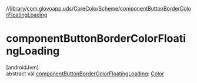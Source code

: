 //[library](../../../index.md)/[com.glovoapp.uds](../index.md)/[CoreColorScheme](index.md)/[componentButtonBorderColorFloatingLoading](component-button-border-color-floating-loading.md)

# componentButtonBorderColorFloatingLoading

[androidJvm]\
abstract val [componentButtonBorderColorFloatingLoading](component-button-border-color-floating-loading.md): [Color](https://developer.android.com/reference/kotlin/androidx/compose/ui/graphics/Color.html)

